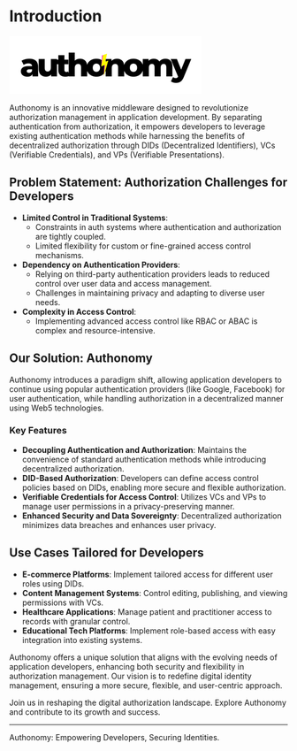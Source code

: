 # Introduction

![logo](./images/logo.png)

Authonomy is an innovative middleware designed to revolutionize authorization management in application development. By separating authentication from authorization, it empowers developers to leverage existing authentication methods while harnessing the benefits of decentralized authorization through DIDs (Decentralized Identifiers), VCs (Verifiable Credentials), and VPs (Verifiable Presentations).

## Problem Statement: Authorization Challenges for Developers

- **Limited Control in Traditional Systems**:
  - Constraints in auth systems where authentication and authorization are tightly coupled.
  - Limited flexibility for custom or fine-grained access control mechanisms.
- **Dependency on Authentication Providers**:
  - Relying on third-party authentication providers leads to reduced control over user data and access management.
  - Challenges in maintaining privacy and adapting to diverse user needs.
- **Complexity in Access Control**:
  - Implementing advanced access control like RBAC or ABAC is complex and resource-intensive.

## Our Solution: Authonomy

Authonomy introduces a paradigm shift, allowing application developers to continue using popular authentication providers (like Google, Facebook) for user authentication, while handling authorization in a decentralized manner using Web5 technologies.

### Key Features

- **Decoupling Authentication and Authorization**: Maintains the convenience of standard authentication methods while introducing decentralized authorization.
- **DID-Based Authorization**: Developers can define access control policies based on DIDs, enabling more secure and flexible authorization.
- **Verifiable Credentials for Access Control**: Utilizes VCs and VPs to manage user permissions in a privacy-preserving manner.
- **Enhanced Security and Data Sovereignty**: Decentralized authorization minimizes data breaches and enhances user privacy.

## Use Cases Tailored for Developers

- **E-commerce Platforms**: Implement tailored access for different user roles using DIDs.
- **Content Management Systems**: Control editing, publishing, and viewing permissions with VCs.
- **Healthcare Applications**: Manage patient and practitioner access to records with granular control.
- **Educational Tech Platforms**: Implement role-based access with easy integration into existing systems.

Authonomy offers a unique solution that aligns with the evolving needs of application developers, enhancing both security and flexibility in authorization management. Our vision is to redefine digital identity management, ensuring a more secure, flexible, and user-centric approach.

Join us in reshaping the digital authorization landscape. Explore Authonomy and contribute to its growth and success.

---

Authonomy: Empowering Developers, Securing Identities.
